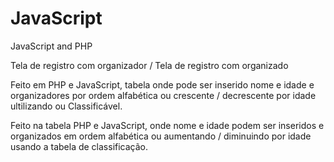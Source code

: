 # JavaScript
JavaScript and PHP

Tela de registro com organizador / Tela de registro com organizado

Feito em PHP e JavaScript, tabela onde pode ser inserido nome e idade e organizadores por ordem alfabética ou crescente / decrescente por idade ultilizando ou Classificável.

Feito na tabela PHP e JavaScript, onde nome e idade podem ser inseridos e organizados em ordem alfabética ou aumentando / diminuindo por idade usando a tabela de classificação.
